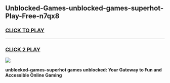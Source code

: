
## Unblocked-Games-unblocked-games-superhot-Play-Free-n7qx8
<h3>
<a href="https://premium76.site?title=unblocked-games-superhot&ref=20A">CLICK TO PLAY</a></h3>
<hr>

<h3>
<a href="https://premium76.site?title=unblocked-games-superhot&ref=20A">CLICK 2 PLAY</a>
  
</h3>

<a href="https://premium76.site?title=unblocked-games-superhot&ref=20A"><img src="https://clearcache.store/games.png"></a>


**unblocked-games-superhot games unblocked: Your Gateway to Fun and Accessible Online Gaming**
